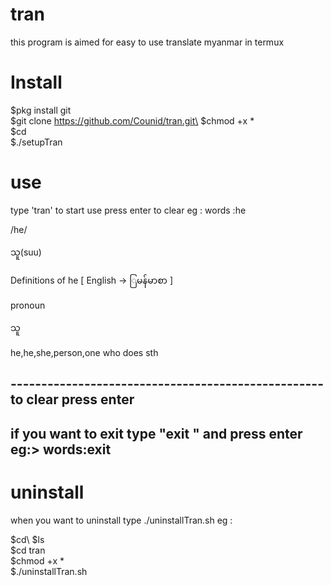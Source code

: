 # tran
this program is aimed for easy to use translate myanmar in termux

# Install
$pkg install git\
$git clone https://github.com/Counid/tran.git\
$chmod +x *\
$cd\
$./setupTran

# use
type 'tran' to start use
press enter to clear
eg :  words :he

/he/
 
 သူ(suu)
 
 Definitions of he
 [ English -> ြမန်မာစာ  ]
 
 
 pronoun
  
  သူ 
  
  
  
  he,he,she,person,one who does sth
 
 ---------------------------------------------------to clear press enter
 -------------------------------------------------------------------------
if you want to exit type "exit " and press enter
eg:>    words:exit
-----------------------------------------------------------------------
   
   
   
   
   # uninstall
 
 when you want to uninstall type ./uninstallTran.sh
 eg :
 
 $cd\ 
 $ls\
 $cd tran\
 $chmod +x *\
 $./uninstallTran.sh
 
 
   
   
   
